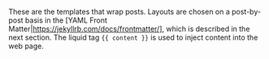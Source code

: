 These are the templates that wrap posts.
Layouts are chosen on a post-by-post basis in the [YAML Front Matter|https://jekyllrb.com/docs/frontmatter/], which is described in the next section.
The liquid tag `{{ content }}` is used to inject content into the web page. 
